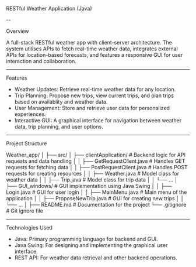 
RESTful Weather Application (Java)

--

Overview

A full-stack RESTful weather app with client-server architecture. The system utilises APIs to fetch real-time weather data, integrates external APIs for location-based forecasts, and features a responsive GUI for user interaction and collaboration.

---

Features

- Weather Updates: Retrieve real-time weather data for any location.
- Trip Planning: Propose new trips, view current trips, and plan trips based on availablity and weather data.
- User Management: Store and retrieve user data for personalized experiences.
- Interactive GUI: A graphical interface for navigation between weather data, trip planning, and user options.

---

Project Structure

Weather_app/
│
├── src/
│   ├── clientApplication/          # Backend logic for API requests and data handling
│   │   ├── GetRequestClient.java   # Handles GET requests for fetching data
│   │   ├── PostRequestClient.java  # Handles POST requests for creating resources
│   │   ├── Weather.java            # Model class for weather data
│   │   ├── Trip.java               # Model class for trip data
│   │   └── ...
│   ├── GUI_windows/                # GUI implementation using Java Swing
│   │   ├── Login.java              # GUI for user login
│   │   ├── MainMenu.java           # Main menu of the application
│   │   ├── ProposeNewTrip.java     # GUI for creating new trips
│   │   └── ...
│
├── README.md                       # Documentation for the project
└── .gitignore                      # Git ignore file

---

Technologies Used

- Java: Primary programming language for backend and GUI.
- Java Swing: For designing and implementing the graphical user interface.
- REST API: For weather data retrieval and other backend operations.
